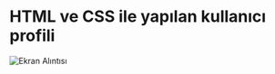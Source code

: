 # HTML ve CSS ile yapılan kullanıcı profili
![Ekran Alıntısı](https://user-images.githubusercontent.com/75308710/204774912-94353cda-db0e-495e-9f63-a7aa24d5c525.PNG)
